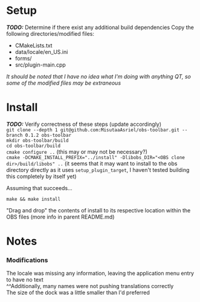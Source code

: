  # Setup
_**TODO:**_ Determine if there exist any additional build dependencies
Copy the following directories/modified files:
- CMakeLists.txt
- data/locale/en_US.ini
- forms/
- src/plugin-main.cpp
  
_It should be noted that I have no idea what I'm doing with anything QT, so some of the modified files may be extraneous_

# Install
_**TODO:**_ Verify correctness of these steps (update accordingly)  
`git clone --depth 1 git@github.com:MisutaaAsriel/obs-toolbar.git --branch 0.1.2 obs-toolbar`  
`mkdir obs-toolbar/build`  
`cd obs-toolbar/build`  
`cmake configure ..` (this may or may not be necessary?)  
`cmake -DCMAKE_INSTALL_PREFIX="../install" -Dlibobs_DIR="<OBS clone dir>/build/libobs" ..` (it seems that it may want to install to the obs directory directly as it uses `setup_plugin_target`, I haven't tested building this completely by itself yet)  
  
Assuming that succeeds...  
  
`make && make install`  
  
"Drag and drop" the contents of install to its respective location within the OBS files (more info in parent README.md)  
  
# Notes
### Modifications
The locale was missing any information, leaving the application menu entry to have no text  
^^Additionally, many names were not pushing translations correctly  
The size of the dock was a little smaller than I'd preferred  
